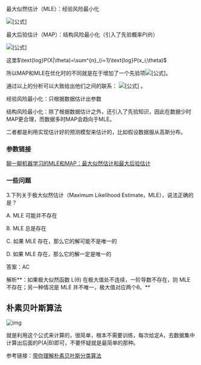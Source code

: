 最大似然估计（MLE）：经验风险最小化

![[公式]](https://www.zhihu.com/equation?tex=%5Cbegin%7Balign%2A%7D+%5Chat%7B%5Ctheta%7D_%5Ctext%7BMLE%7D+%26%3D+%5Carg+%5Cmax+P%28X%3B+%5Ctheta%29+%5C%5C+%26%3D+%5Carg+%5Cmax+P%28x_1%3B+%5Ctheta%29+P%28x_2%3B+%5Ctheta%29+%5Ccdot%5Ccdot%5Ccdot%5Ccdot+P%28x_n%3B%5Ctheta%29+%5C%5C+%26+%3D+%5Carg+%5Cmax%5Clog+%5Cprod_%7Bi%3D1%7D%5E%7Bn%7D+P%28x_i%3B+%5Ctheta%29+%5C%5C+%26%3D+%5Carg+%5Cmax+%5Csum_%7Bi%3D1%7D%5E%7Bn%7D+%5Clog+P%28x_i%3B+%5Ctheta%29+%5C%5C+%26%3D+%5Carg+%5Cmin+-+%5Csum_%7Bi%3D1%7D%5E%7Bn%7D+%5Clog+P%28x_i%3B+%5Ctheta%29+%5Cend%7Balign%2A%7D)

最大后验估计（MAP）：结构风险最小化（引入了先验概率$P(\theta)$）

![[公式]](https://www.zhihu.com/equation?tex=%5Cbegin%7Balign%2A%7D+%5Chat%7B%5Ctheta%7D_%5Ctext%7BMAP%7D+%26%3D+%5Carg+%5Cmax+P%28%5Ctheta+%7C+X%29+%5C%5C+%26%3D+%5Carg+%5Cmin+-%5Clog+P%28%5Ctheta+%7C+X%29+%5C%5C+%26+%3D+%5Carg+%5Cmin+-%5Clog+P%28X%7C%5Ctheta%29+-+%5Clog+P%28%5Ctheta%29+%2B+%5Clog+P%28X%29+%5C%5C+%26%3D+%5Carg+%5Cmin+-%5Clog+P%28X%7C%5Ctheta+%29+-+%5Clog+P%28%5Ctheta%29+%5Cend%7Balign%2A%7D)

这里$\text{log}P(X|\theta)=\sum^{n}_{i=1}\text{log}P(x_i;\theta)$

所以MAP和MLE在优化时的不同就是在于增加了一个先验项![[公式]](https://www.zhihu.com/equation?tex=-+%5Clog+P%28%5Ctheta%29)。

通过以上的分析可以大致给出他们之间的联系： ![[公式]](https://www.zhihu.com/equation?tex=MAP%28%5Ctheta%29%5Capprox+MLE%28%5Ctheta%29%2BP%28%5Ctheta%29) 。



经验风险最小化：只根据数据估计出参数

结构风险最小化：除了根据数据估计之外，还引入了先验知识，因此在数据少时MAP更合理，而数据多时MAP会趋向于MLE。

二者都是利用实现估计好的预测模型来估计的，比如假设数据服从高斯分布。

### 参数链接

[聊一聊机器学习的MLE和MAP：最大似然估计和最大后验估计](https://zhuanlan.zhihu.com/p/32480810)

### 一些问题

3.下列关于极大似然估计（Maximum Likelihood Estimate，MLE），说法正确的是？

A. MLE 可能并不存在

B. MLE 总是存在

C. 如果 MLE 存在，那么它的解可能不是唯一的

D. 如果 MLE 存在，那么它的解一定是唯一的

答案：AC

解析**：如果极大似然函数 L(θ) 在极大值处不连续，一阶导数不存在，则 MLE 不存在；另一种情况是 MLE 并不唯一，极大值对应两个θ。**

## 朴素贝叶斯算法

![img](https://pic1.zhimg.com/80/v2-15b16ce6d37b616a5443c0f7e42e03ec_720w.png)

就是利用这个公式来计算的，很简单，根本不需要训练，每次给定A，去数据集中计算出后面的P(A|B)即可，不要怀疑就是最简单的那种。

参考链接：[带你理解朴素贝叶斯分类算法](https://zhuanlan.zhihu.com/p/26262151)

